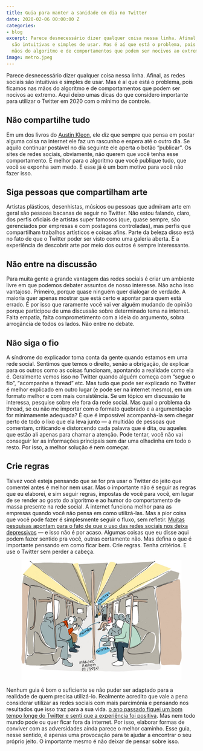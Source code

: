 ```yaml
---
title: Guia para manter a sanidade em dia no Twitter
date: 2020-02-06 00:00:00 Z
categories:
- blog
excerpt: Parece desnecessário dizer qualquer coisa nessa linha. Afinal, as redes sociais
  são intuitivas e simples de usar. Mas é aí que está o problema, pois ficamos nas
  mãos do algoritmo e de comportamentos que podem ser nocivos ao extremo.
image: metro.jpeg
---
```


Parece desnecessário dizer qualquer coisa nessa linha. Afinal, as redes sociais são intuitivas e simples de usar. Mas é aí que está o problema, pois ficamos nas mãos do algoritmo e de comportamentos que podem ser nocivos ao extremo. Aqui deixo umas dicas do que considero importante para utilizar o Twitter em 2020 com o mínimo de controle.

## Não compartilhe tudo

Em um dos livros do [Austin Kleon](https://g.co/kgs/s94YCh), ele diz que sempre que pensa em postar alguma coisa na internet ele faz um rascunho e espera até o outro dia. Se aquilo continuar postável no dia seguinte ele aperta o botão “publicar”. Os sites de redes sociais, obviamente, não querem que você tenha esse comportamento. É melhor para o algoritmo que você publique tudo, que você se exponha sem medo. E esse já é um bom motivo para você não fazer isso.

## Siga pessoas que compartilham arte

Artistas plásticos, desenhistas, músicos ou pessoas que admiram arte em geral são pessoas bacanas de seguir no Twitter. Não estou falando, claro, dos perfis oficiais de artistas super famosos (que, quase sempre, são gerenciados por empresas e com postagens controladas), mas perfis que compartilham trabalhos artísticos e coisas afins. Parte da beleza disso está no fato de que o Twitter poder ser visto como uma galeria aberta. E a experiência de descobrir arte por meio dos outros é sempre interessante.

## Não entre na discussão

Para muita gente a grande vantagem das redes sociais é criar um ambiente livre em que podemos debater assuntos de nosso interesse. Não acho isso vantajoso. Primeiro, porque quase ninguém quer dialogar de verdade. A maioria quer apenas mostrar que está certo e apontar para quem está errado. É por isso que raramente você vai ver alguém mudando de opinião porque participou de uma discussão sobre determinado tema na internet. Falta empatia, falta comprometimento com a ideia do argumento, sobra arrogância de todos os lados. Não entre no debate.

## Não siga o fio

A síndrome do explicador toma conta da gente quando estamos em uma rede social. Sentimos que temos o direito, senão a obrigação, de explicar para os outros como as coisas funcionam, apontando a realidade como ela é. Geralmente vemos isso no Twitter quando alguém começa com “segue o fio”, “acompanhe a thread” etc. Mas tudo que pode ser explicado no Twitter é melhor explicado em outro lugar (e pode ser na internet mesmo), em um formato melhor e com mais consistência. Se um tópico em discussão te interessa, pesquise sobre ele fora da rede social. Mas qual o problema da thread, se eu não me importar com o formato quebrado e a argumentação for minimamente adequada? É que é impossível acompanhá-la sem chegar perto de todo o lixo que ela leva junto — a multidão de pessoas que comentam, criticando e distorcendo cada palavra que é dita, ou aqueles que estão ali apenas para chamar a atenção. Pode tentar, você não vai conseguir ler as informações principais sem dar uma olhadinha em todo o resto. Por isso, a melhor solução é nem começar.

## Crie regras

Talvez você esteja pensando que se for pra usar o Twitter do jeito que comentei antes é melhor nem usar. Mas o importante não é seguir as regras que eu elaborei, e sim seguir regras, impostas de você para você, em lugar de se render ao gosto do algoritmo e ao humor do comportamento de massa presente na rede social. A internet funciona melhor para as empresas quando você não pensa em como utilizá-las. Mas a pior coisa que você pode fazer é simplesmente seguir o fluxo, sem refletir. [Muitas pesquisas apontam para o fato de que o uso das redes sociais nos deixa depressivos](https://scholar.google.com.br/scholar?q=social+network+depression&hl=pt-BR&as_sdt=0&as_vis=1&oi=scholart) — e isso não é por acaso. Algumas coisas que eu disse aqui podem fazer sentido pra você, outras certamente não. Mas defina o que é importante pensando em como ficar bem. Crie regras. Tenha critérios. E use o Twitter sem perder a cabeça.

<figure>
    <img src="/assets/images/metro.jpeg">
</figure>

Nenhum guia é bom o suficiente se não puder ser adaptado para a realidade de quem precisa utilizá-lo. Realmente acredito que vale a pena considerar utilizar as redes sociais com mais parcimônia e pensando nos resultados que isso traz para a sua vida. [o ano passado fiquei um bom tempo longe do Twitter e senti que a experiência foi positiva](https://anchor.fm/podcastficcoes/episodes/Longe-do-Twitter-e9fpiv/a-a15aiou). Mas nem todo mundo pode ou quer ficar fora da internet. Por isso, elaborar formas de conviver com as adversidades ainda parece o melhor caminho. Esse guia, nesse sentido, é apenas uma provocação para te ajudar a encontrar o seu próprio jeito. O importante mesmo é não deixar de pensar sobre isso.
